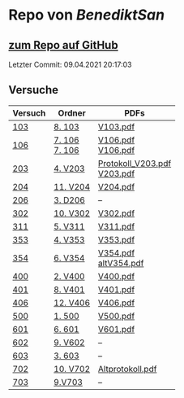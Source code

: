 # Repo von *BenediktSan*

## [zum Repo auf GitHub](https://github.com/BenediktSan/AnfaengerPraktikum2020)

Letzter Commit: 09.04.2021 20:17:03

## Versuche

|       Versuch       |                                                                                                           Ordner                                                                                                           |                                                                                                                                  PDFs                                                                                                                                   |
|---------------------|----------------------------------------------------------------------------------------------------------------------------------------------------------------------------------------------------------------------------|-------------------------------------------------------------------------------------------------------------------------------------------------------------------------------------------------------------------------------------------------------------------------|
|[103](../versuch/103)|[8. 103](https://github.com/BenediktSan/AnfaengerPraktikum2020/tree/main/Versuche%20Semester%20III/8.%20103)                                                                                                                |[V103.pdf](https://github.com/BenediktSan/AnfaengerPraktikum2020/blob/main/Versuche%20Semester%20III/8.%20103/V103.pdf)                                                                                                                                                  |
|[106](../versuch/106)|[7. 106](https://github.com/BenediktSan/AnfaengerPraktikum2020/tree/main/Versuche%20Semester%20III/7.%20106)<br/>[7. 106](https://github.com/BenediktSan/AnfaengerPraktikum2020/tree/main/Versuche%20Semester%20IV/7.%20106)|[V106.pdf](https://github.com/BenediktSan/AnfaengerPraktikum2020/blob/main/Versuche%20Semester%20III/7.%20106/V106.pdf)<br/>[V106.pdf](https://github.com/BenediktSan/AnfaengerPraktikum2020/blob/main/Versuche%20Semester%20IV/7.%20106/V106.pdf)                       |
|[203](../versuch/203)|[4. V203](https://github.com/BenediktSan/AnfaengerPraktikum2020/tree/main/Versuche%20Semester%20III/4.%20V203)                                                                                                              |[Protokoll_V203.pdf](https://github.com/BenediktSan/AnfaengerPraktikum2020/blob/main/Versuche%20Semester%20III/4.%20V203/Protokoll_V203.pdf)<br/>[V203.pdf](https://github.com/BenediktSan/AnfaengerPraktikum2020/blob/main/Versuche%20Semester%20III/4.%20V203/V203.pdf)|
|[204](../versuch/204)|[11. V204](https://github.com/BenediktSan/AnfaengerPraktikum2020/tree/main/Versuche%20Semester%20IV/11.%20V204)                                                                                                             |[V204.pdf](https://github.com/BenediktSan/AnfaengerPraktikum2020/blob/main/Versuche%20Semester%20IV/11.%20V204/V204.pdf)                                                                                                                                                 |
|[206](../versuch/206)|[3. D206](https://github.com/BenediktSan/AnfaengerPraktikum2020/tree/main/Versuche%20Semester%20III/3.%20D206)                                                                                                              |–                                                                                                                                                                                                                                                                        |
|[302](../versuch/302)|[10. V302](https://github.com/BenediktSan/AnfaengerPraktikum2020/tree/main/Versuche%20Semester%20IV/10.%20V302)                                                                                                             |[V302.pdf](https://github.com/BenediktSan/AnfaengerPraktikum2020/blob/main/Versuche%20Semester%20IV/10.%20V302/V302.pdf)                                                                                                                                                 |
|[311](../versuch/311)|[5. V311](https://github.com/BenediktSan/AnfaengerPraktikum2020/tree/main/Versuche%20Semester%20III/5.%20V311)                                                                                                              |[V311.pdf](https://github.com/BenediktSan/AnfaengerPraktikum2020/blob/main/Versuche%20Semester%20III/5.%20V311/V311.pdf)                                                                                                                                                 |
|[353](../versuch/353)|[4. V353](https://github.com/BenediktSan/AnfaengerPraktikum2020/tree/main/Versuche%20Semester%20IV/4.%20V353)                                                                                                               |[V353.pdf](https://github.com/BenediktSan/AnfaengerPraktikum2020/blob/main/Versuche%20Semester%20IV/4.%20V353/V353.pdf)                                                                                                                                                  |
|[354](../versuch/354)|[6. V354](https://github.com/BenediktSan/AnfaengerPraktikum2020/tree/main/Versuche%20Semester%20III/6.%20V354)                                                                                                              |[V354.pdf](https://github.com/BenediktSan/AnfaengerPraktikum2020/blob/main/Versuche%20Semester%20III/6.%20V354/V354.pdf)<br/>[altV354.pdf](https://github.com/BenediktSan/AnfaengerPraktikum2020/blob/main/Versuche%20Semester%20III/6.%20V354/altV354.pdf)              |
|[400](../versuch/400)|[2. V400](https://github.com/BenediktSan/AnfaengerPraktikum2020/tree/main/Versuche%20Semester%20IV/2.%20V400)                                                                                                               |[V400.pdf](https://github.com/BenediktSan/AnfaengerPraktikum2020/blob/main/Versuche%20Semester%20IV/2.%20V400/V400.pdf)                                                                                                                                                  |
|[401](../versuch/401)|[8. V401](https://github.com/BenediktSan/AnfaengerPraktikum2020/tree/main/Versuche%20Semester%20IV/8.%20V401)                                                                                                               |[V401.pdf](https://github.com/BenediktSan/AnfaengerPraktikum2020/blob/main/Versuche%20Semester%20IV/8.%20V401/V401.pdf)                                                                                                                                                  |
|[406](../versuch/406)|[12. V406](https://github.com/BenediktSan/AnfaengerPraktikum2020/tree/main/Versuche%20Semester%20IV/12.%20V406)                                                                                                             |[V406.pdf](https://github.com/BenediktSan/AnfaengerPraktikum2020/blob/main/Versuche%20Semester%20IV/12.%20V406/V406.pdf)                                                                                                                                                 |
|[500](../versuch/500)|[1. 500](https://github.com/BenediktSan/AnfaengerPraktikum2020/tree/main/Versuche%20Semester%20IV/1.%20500)                                                                                                                 |[V500.pdf](https://github.com/BenediktSan/AnfaengerPraktikum2020/blob/main/Versuche%20Semester%20IV/1.%20500/V500.pdf)                                                                                                                                                   |
|[601](../versuch/601)|[6. 601](https://github.com/BenediktSan/AnfaengerPraktikum2020/tree/main/Versuche%20Semester%20IV/6.%20601)                                                                                                                 |[V601.pdf](https://github.com/BenediktSan/AnfaengerPraktikum2020/blob/main/Versuche%20Semester%20IV/6.%20601/V601.pdf)                                                                                                                                                   |
|[602](../versuch/602)|[9. V602](https://github.com/BenediktSan/AnfaengerPraktikum2020/tree/main/Versuche%20Semester%20IV/9.%20V602)                                                                                                               |–                                                                                                                                                                                                                                                                        |
|[603](../versuch/603)|[3. 603](https://github.com/BenediktSan/AnfaengerPraktikum2020/tree/main/Versuche%20Semester%20IV/3.%20603)                                                                                                                 |–                                                                                                                                                                                                                                                                        |
|[702](../versuch/702)|[10. V702](https://github.com/BenediktSan/AnfaengerPraktikum2020/tree/main/Versuche%20Semester%20III/10.%20V702)                                                                                                            |[Altprotokoll.pdf](https://github.com/BenediktSan/AnfaengerPraktikum2020/blob/main/Versuche%20Semester%20III/10.%20V702/Altprotokoll.pdf)                                                                                                                                |
|[703](../versuch/703)|[9.V703](https://github.com/BenediktSan/AnfaengerPraktikum2020/tree/main/Versuche%20Semester%20III/9.V703)                                                                                                                  |–                                                                                                                                                                                                                                                                        |
